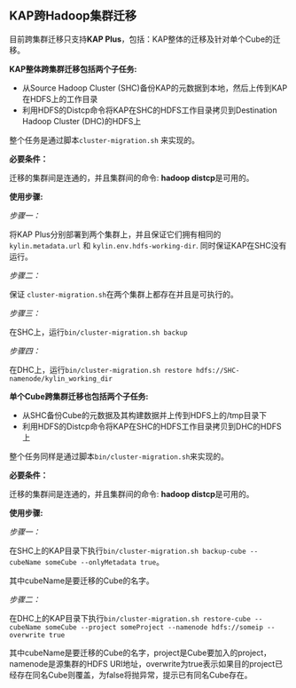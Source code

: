 ## KAP跨Hadoop集群迁移

目前跨集群迁移只支持**KAP Plus**，包括：KAP整体的迁移及针对单个Cube的迁移。

**KAP整体跨集群迁移包括两个子任务:**

- 从Source Hadoop Cluster (SHC)备份KAP的元数据到本地，然后上传到KAP在HDFS上的工作目录
- 利用HDFS的Distcp命令将KAP在SHC的HDFS工作目录拷贝到Destination Hadoop Cluster (DHC)的HDFS上

 整个任务是通过脚本`cluster-migration.sh` 来实现的。

**必要条件：**

迁移的集群间是连通的，并且集群间的命令: **hadoop distcp**是可用的。

**使用步骤:**

*步骤一：*

将KAP Plus分别部署到两个集群上，并且保证它们拥有相同的 `kylin.metadata.url` 和 `kylin.env.hdfs-working-dir`. 同时保证KAP在SHC没有运行。

*步骤二：*

保证 `cluster-migration.sh`在两个集群上都存在并且是可执行的。

*步骤三：*

在SHC上，运行`bin/cluster-migration.sh backup`

*步骤四：*

在DHC上，运行`bin/cluster-migration.sh restore hdfs://SHC-namenode/kylin_working_dir`



**单个Cube跨集群迁移也包括两个子任务:**

- 从SHC备份Cube的元数据及其构建数据并上传到HDFS上的/tmp目录下
- 利用HDFS的Distcp命令将KAP在SHC的HDFS工作目录拷贝到DHC的HDFS上

 整个任务同样是通过脚本`bin/cluster-migration.sh`来实现的。

**必要条件：**

迁移的集群间是连通的，并且集群间的命令: **hadoop distcp**是可用的。

**使用步骤:**

*步骤一：*

在SHC上的KAP目录下执行`bin/cluster-migration.sh backup-cube --cubeName someCube --onlyMetadata true`。

其中cubeName是要迁移的Cube的名字。

*步骤二：*

在DHC上的KAP目录下执行`bin/cluster-migration.sh restore-cube --cubeName someCube --project someProject --namenode hdfs://someip --overwrite true `

其中cubeName是要迁移的Cube的名字，project是Cube要加入的project，namenode是源集群的HDFS URI地址，overwrite为true表示如果目的project已经存在同名Cube则覆盖，为false将抛异常，提示已有同名Cube存在。